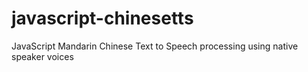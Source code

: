 javascript-chinesetts
=====================

JavaScript Mandarin Chinese Text to Speech processing using native speaker voices
